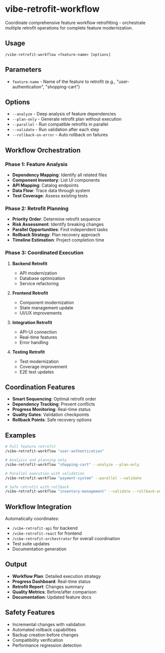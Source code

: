 # vibe-retrofit-workflow

Coordinate comprehensive feature workflow retrofitting - orchestrate multiple retrofit operations for complete feature modernization.

## Usage
```
/vibe-retrofit-workflow <feature-name> [options]
```

## Parameters
- `feature-name` - Name of the feature to retrofit (e.g., "user-authentication", "shopping-cart")

## Options
- `--analyze` - Deep analysis of feature dependencies
- `--plan-only` - Generate retrofit plan without execution
- `--parallel` - Run compatible retrofits in parallel
- `--validate` - Run validation after each step
- `--rollback-on-error` - Auto rollback on failures

## Workflow Orchestration

### Phase 1: Feature Analysis
- **Dependency Mapping**: Identify all related files
- **Component Inventory**: List UI components
- **API Mapping**: Catalog endpoints
- **Data Flow**: Trace data through system
- **Test Coverage**: Assess existing tests

### Phase 2: Retrofit Planning
- **Priority Order**: Determine retrofit sequence
- **Risk Assessment**: Identify breaking changes
- **Parallel Opportunities**: Find independent tasks
- **Rollback Strategy**: Plan recovery approach
- **Timeline Estimation**: Project completion time

### Phase 3: Coordinated Execution
1. **Backend Retrofit**
   - API modernization
   - Database optimization
   - Service refactoring

2. **Frontend Retrofit**
   - Component modernization
   - State management update
   - UI/UX improvements

3. **Integration Retrofit**
   - API-UI connection
   - Real-time features
   - Error handling

4. **Testing Retrofit**
   - Test modernization
   - Coverage improvement
   - E2E test updates

## Coordination Features
- **Smart Sequencing**: Optimal retrofit order
- **Dependency Tracking**: Prevent conflicts
- **Progress Monitoring**: Real-time status
- **Quality Gates**: Validation checkpoints
- **Rollback Points**: Safe recovery options

## Examples
```bash
# Full feature retrofit
/vibe-retrofit-workflow "user-authentication"

# Analysis and planning only
/vibe-retrofit-workflow "shopping-cart" --analyze --plan-only

# Parallel execution with validation
/vibe-retrofit-workflow "payment-system" --parallel --validate

# Safe retrofit with rollback
/vibe-retrofit-workflow "inventory-management" --validate --rollback-on-error
```

## Workflow Integration
Automatically coordinates:
- `/vibe-retrofit-api` for backend
- `/vibe-retrofit-react` for frontend
- `/vibe-retrofit-orchestrator` for overall coordination
- Test suite updates
- Documentation generation

## Output
- **Workflow Plan**: Detailed execution strategy
- **Progress Dashboard**: Real-time status
- **Retrofit Report**: Changes summary
- **Quality Metrics**: Before/after comparison
- **Documentation**: Updated feature docs

## Safety Features
- Incremental changes with validation
- Automated rollback capabilities
- Backup creation before changes
- Compatibility verification
- Performance regression detection